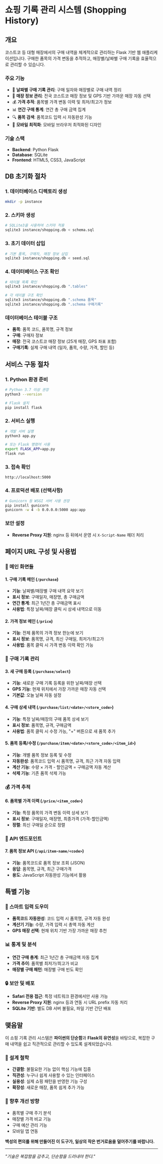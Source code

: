 # 쇼핑 기록 관리 시스템 (Shopping History)

## 개요

코스트코 등 대형 매장에서의 구매 내역을 체계적으로 관리하는 Flask 기반 웹 애플리케이션입니다. 
구매한 품목의 가격 변동을 추적하고, 매장별/날짜별 구매 기록을 효율적으로 관리할 수 있습니다.

### 주요 기능
- 📅 **날짜별 구매 기록 관리**: 구매 일자와 매장별로 구매 내역 정리
- 🏪 **매장 정보 관리**: 전국 코스트코 매장 정보 및 GPS 기반 가까운 매장 자동 선택
- 💰 **가격 추적**: 품목별 가격 변동 이력 및 최저/최고가 정보
- 📊 **연간 구매 통계**: 연간 총 구매 금액 집계
- 🔍 **품목 검색**: 품목코드 입력 시 자동완성 기능
- 📱 **모바일 최적화**: 모바일 브라우저 최적화된 디자인

### 기술 스택
- **Backend**: Python Flask
- **Database**: SQLite
- **Frontend**: HTML5, CSS3, JavaScript

## DB 초기화 절차

### 1. 데이터베이스 디렉토리 생성
```bash
mkdir -p instance
```

### 2. 스키마 생성
```bash
# SQLite3을 사용하여 스키마 적용
sqlite3 instance/shopping.db < schema.sql
```

### 3. 초기 데이터 삽입
```bash
# 기본 품목, 구매자, 매장 정보 삽입
sqlite3 instance/shopping.db < seed.sql
```

### 4. 데이터베이스 구조 확인
```bash
# 테이블 목록 확인
sqlite3 instance/shopping.db ".tables"

# 각 테이블 구조 확인
sqlite3 instance/shopping.db ".schema 품목"
sqlite3 instance/shopping.db ".schema 구매기록"
```

### 데이터베이스 테이블 구조
- **품목**: 품목 코드, 품목명, 규격 정보
- **구매**: 구매자 정보
- **매장**: 전국 코스트코 매장 정보 (25개 매장, GPS 좌표 포함)
- **구매기록**: 실제 구매 내역 (일자, 품목, 수량, 가격, 할인 등)

## 서비스 구동 절차

### 1. Python 환경 준비
```bash
# Python 3.7 이상 권장
python3 --version

# Flask 설치
pip install flask
```

### 2. 서비스 실행
```bash
# 개발 서버 실행
python3 app.py

# 또는 Flask 명령어 사용
export FLASK_APP=app.py
flask run
```

### 3. 접속 확인
```
http://localhost:5000
```

### 4. 프로덕션 배포 (선택사항)
```bash
# Gunicorn 등 WSGI 서버 사용 권장
pip install gunicorn
gunicorn -w 4 -b 0.0.0.0:5000 app:app
```

### 보안 설정
- **Reverse Proxy 지원**: nginx 등 뒤에서 운영 시 `X-Script-Name` 헤더 처리

## 페이지 URL 구성 및 사용법

### 📱 메인 화면들

#### 1. 구매 기록 메인 (`/purchase`)
- **기능**: 날짜별/매장별 구매 내역 요약 보기
- **표시 정보**: 구매일자, 매장명, 총 구매금액
- **연간 통계**: 최근 1년간 총 구매금액 표시
- **사용법**: 특정 날짜/매장 클릭 시 상세 내역으로 이동

#### 2. 가격 정보 메인 (`/price`)
- **기능**: 전체 품목의 가격 정보 한눈에 보기
- **표시 정보**: 품목명, 규격, 최신 구매일, 최저가/최고가
- **사용법**: 품목 클릭 시 가격 변동 이력 확인 가능

### 🛒 구매 기록 관리

#### 3. 새 구매 등록 (`/purchase/select`)
- **기능**: 새로운 구매 기록 등록을 위한 날짜/매장 선택
- **GPS 기능**: 현재 위치에서 가장 가까운 매장 자동 선택
- **기본값**: 오늘 날짜 자동 설정

#### 4. 구매 상세 내역 (`/purchase/list/<date>/<store_code>`)
- **기능**: 특정 날짜/매장의 구매 품목 상세 보기
- **표시 정보**: 품목명, 규격, 구매금액
- **사용법**: 품목 클릭 시 수정 가능, "+" 버튼으로 새 품목 추가

#### 5. 품목 등록/수정 (`/purchase/item/<date>/<store_code>/<item_id>`)
- **기능**: 개별 품목 정보 등록 및 수정
- **자동완성**: 품목코드 입력 시 품목명, 규격, 최근 가격 자동 입력
- **계산 기능**: 수량 × 가격 - 할인금액 = 구매금액 자동 계산
- **삭제 기능**: 기존 품목 삭제 가능

### 💰 가격 추적

#### 6. 품목별 가격 이력 (`/price/<item_code>`)
- **기능**: 특정 품목의 가격 변동 이력 상세 보기
- **표시 정보**: 구매일자, 매장명, 최종가격 (가격-할인금액)
- **정렬**: 최신 구매일 순으로 정렬

### 🔧 API 엔드포인트

#### 7. 품목 정보 API (`/api/item-name/<code>`)
- **기능**: 품목코드로 품목 정보 조회 (JSON)
- **응답**: 품목명, 규격, 최근 구매가격
- **용도**: JavaScript 자동완성 기능에서 활용

## 특별 기능

### 🎯 스마트 입력 도우미
- **품목코드 자동완성**: 코드 입력 시 품목명, 규격 자동 완성
- **계산기 기능**: 수량, 가격 입력 시 총액 자동 계산
- **GPS 매장 선택**: 현재 위치 기반 가장 가까운 매장 추천

### 📊 통계 및 분석
- **연간 구매 총계**: 최근 1년간 총 구매금액 자동 집계
- **가격 추이**: 품목별 최저가/최고가 비교
- **매장별 구매 패턴**: 매장별 구매 빈도 확인

### 🔒 보안 및 배포
- **Safari 전용 접근**: 특정 네트워크 환경에서만 사용 가능
- **Reverse Proxy 지원**: nginx 등과 연동 시 URL prefix 자동 처리
- **SQLite 기반**: 별도 DB 서버 불필요, 파일 기반 간단 배포

## 맺음말

이 쇼핑 기록 관리 시스템은 **파이썬의 단순함**과 **Flask의 유연성**을 바탕으로, 복잡한 구매 내역을 쉽고 직관적으로 관리할 수 있도록 설계되었습니다.

### 🎯 설계 철학
- **간결함**: 불필요한 기능 없이 핵심 기능에 집중
- **직관성**: 누구나 쉽게 사용할 수 있는 인터페이스
- **실용성**: 실제 쇼핑 패턴을 반영한 기능 구성
- **확장성**: 새로운 매장, 품목 쉽게 추가 가능

### 🚀 향후 개선 방향
- 품목별 구매 주기 분석
- 매장별 가격 비교 기능
- 구매 예산 관리 기능
- 모바일 앱 연동

**백성의 편의를 위해 만들어진 이 도구가, 일상의 작은 번거로움을 덜어주기를 바랍니다.**

---
*"기술은 복잡함을 감추고, 단순함을 드러내야 한다."*
